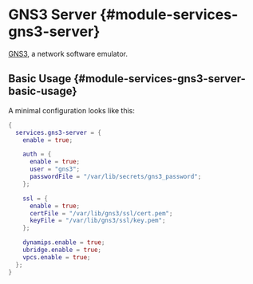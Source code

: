 # GNS3 Server {#module-services-gns3-server}

[GNS3](https://www.gns3.com/), a network software emulator.

## Basic Usage {#module-services-gns3-server-basic-usage}

A minimal configuration looks like this:

```nix
{
  services.gns3-server = {
    enable = true;

    auth = {
      enable = true;
      user = "gns3";
      passwordFile = "/var/lib/secrets/gns3_password";
    };

    ssl = {
      enable = true;
      certFile = "/var/lib/gns3/ssl/cert.pem";
      keyFile = "/var/lib/gns3/ssl/key.pem";
    };

    dynamips.enable = true;
    ubridge.enable = true;
    vpcs.enable = true;
  };
}
```

